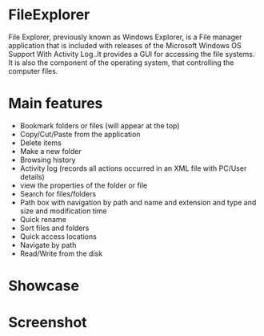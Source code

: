 # FileExplorer

File Explorer, previously known as Windows Explorer, is a File manager application that is included with releases of the Microsoft Windows OS Support With Activity Log..It provides a GUI for accessing the file systems. It is also the component of the operating system, that controlling the computer files.

# Main features

- Bookmark folders or files (will appear at the top)
- Copy/Cut/Paste from the application
- Delete items
- Make a new folder
- Browsing history
- Activity log (records all actions occurred in an XML file with PC/User details)
- view the properties of the folder or file
- Search for files/folders
- Path box with navigation by path and name and extension and type and size and modification time
- Quick rename
- Sort files and folders
- Quick access locations
- Navigate by path
- Read/Write from the disk

# Showcase



# Screenshot


